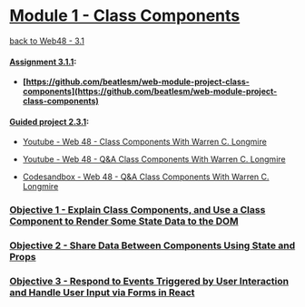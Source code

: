 # [Module 1 - Class Components](https://github.com/beatlesm/web/tree/main/3.1/Module311)

[back to Web48 - 3.1](../README.md)

#### [Assignment 3.1.1](https://github.com/beatlesm/web/tree/main/3.1/Module311/Assignment311):

-   **[https://github.com/beatlesm/web-module-project-class-components](https://github.com/beatlesm/web-module-project-class-components)**
   
#### [Guided project 2.3.1](https://github.com/beatlesm/web/tree/main/3.1/Module311/guided311):

-   [Youtube - Web 48 - Class Components With Warren C. Longmire](https://www.youtube.com/watch?v=Nc4-l2NrOD4)

-   [Youtube - Web 48 - Q&A Class Components With Warren C. Longmire](https://lambdaschool.zoom.us/rec/play/Y3WNsPH8zlLr7n3N0lJoU887F6dux2sZKMGcyz_WSYn6tWnmpFiG3qNv2gmNsNE7V5GfD1Nr7LfMgPbk.BnyCSeNumVJMOV8o?continueMode=true&_x_zm_rtaid=yuY0tWgKQVKBiXm-A_2H8A.1635258407149.7a4195056996b57140d3a7cd4cad2f76&_x_zm_rhtaid=266)

-   [Codesandbox - Web 48 - Q&A Class Components With Warren C. Longmire ](https://codesandbox.io/s/quiet-mountain-08rxn?file=/src/App.js) 

### [Objective 1 - Explain Class Components, and Use a Class Component to Render Some State Data to the DOM](./Objects/Object_1.md)

### [Objective 2 - Share Data Between Components Using State and Props](./Objects/Object_2.md)

### [Objective 3 - Respond to Events Triggered by User Interaction and Handle User Input via Forms in React](./Objects/Object_3.md)
